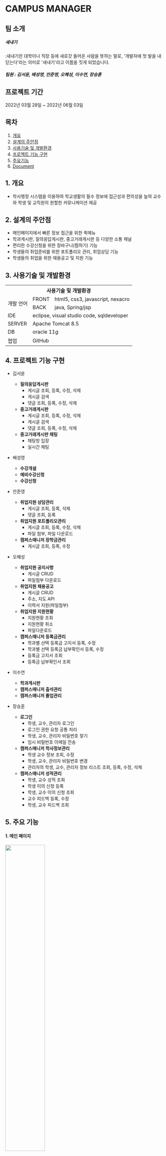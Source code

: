 # CAMPUS MANAGER

## 팀 소개
##### 새내기
:새내기란 대학이나 직장 등에 새로갓 들어온 사람을 뜻하는 말로, 
'개발자에 첫 발을 내딛는다'라는 의미로 '새내기'라고 이름을 짓게 되었습니다. 
##### 팀원 : 김서윤, 배성영, 안준영, 오혜성, 이수연, 장승훈

## 프로젝트 기간
2022년 03월 28일 ~ 2022년 06월 03일

## 목차  
1. [개요](#1-개요)
2. [설계의 주안점](#2-설계의-주안점)
3. [사용기술 및 개발환경](#3-사용기술-및-개발환경)
4. [프로젝트 기능 구현](#4-프로젝트-기능-구현)
5. [주요기능](#5-주요기능)
6. [Document](#6-document)


## 1. 개요
- 학사행정 시스템을 이용하여 학교생활의 필수 정보에 접근성과 편의성을 높여 
  교수와 학생 및 교직원의 원할한 커뮤니케이션 제공


## 2. 설계의 주안점
- 메인페이지에서 빠른 정보 접근을 위한 퀵메뉴
- 학과게시판, 질의응답게시판, 중고거래게시판 등 다양한 소통 채널
- 편리한 수강신청을 위한 장바구니(찜하기) 기능
- 학생들의 취업준비를 위한 포트폴리오 관리, 취업상담 기능
- 학생들의 취업을 위한 채용공고 및 지원 기능


## 3. 사용기술 및 개발환경

<table>
   <tr>
    <th colspan="3">사용기술 및 개발환경</th>
  </tr>
  
  <tr>
    <td rowspan="2">개발 언어</td>
    <td>FRONT</td>
    <td>html5, css3, javascript, nexacro</td>
  </tr>
  <tr>
    <td>BACK</td>
    <td> java, Spring/jsp</td>
  </tr>
  <tr>
    <td>IDE</td>
    <td colspan="2">eclipse, visual studio code, sqldeveloper</td>
  </tr>
  <tr>
    <td>SERVER</td>
    <td colspan="2">Apache Tomcat 8.5</td>
  </tr>
  <tr>
    <td>DB</td>
    <td colspan="2">oracle 11g </td>
  </tr>
  <tr>
    <td>협업</td>
    <td colspan="2">GitHub</td>
  </tr>
</table>



## 4. 프로젝트 기능 구현

  - 김서윤
    - **질의응답게시판**
      - 게시글 조회, 등록, 수정, 삭제
      - 게시글 검색
      - 댓글 조회, 등록, 수정, 삭제
    - **중고거래게시판**
      - 게시글 조회, 등록, 수정, 삭제
      - 게시글 검색
      - 댓글 조회, 등록, 수정, 삭제
    - **중고거래게시판 채팅**
      - 채팅방 입장
      - 실시간 채팅 
  
  
  - 배성영
    - **수강개설**
    - **예비수강신청**
    - **수강신청**
  
  
  - 안준영
    - **취업지원 상담관리**
        - 게시글 조회, 등록, 삭제
        - 댓글 조회, 등록
    - **취업지원 포트폴리오관리**
       - 게시글 조회, 등록, 수정, 삭제
       - 파일 첨부, 파일 다운로드
    - **캠퍼스매니저 장학금관리**
       - 게시글 조회, 등록, 수정
  
  - 오혜성
    - **취업지원 공지사항**
      - 게시글 CRUD
      - 파일첨부 다운로드
    - **취업지원 채용공고**
      - 게시글 CRUD
      - 주소, 지도 API
      - 이력서 지원(파일첨부) 
    - **취업지원 지원현황**
      - 지원현황 조회
      - 지원현황 취소
      - 파일다운로드 
    - **캠퍼스매니저 등록금관리**
      - 학과별 선택 등록금 고지서 등록, 수정
      - 학과별 선택 등록금 납부확인서 등록, 수정
      - 등록금 고지서 조회
      - 등록금 납부확인서 조회 
  
  
  - 이수연
    - **학과게시판**
    - **캠퍼스매니저 출석관리**
    - **캠퍼스매니저 졸업관리**


  - 장승훈
    - **로그인**
      - 학생, 교수, 관리자 로그인
      - 로그인 권한 요청 공통 처리
      - 학생, 교수, 관리자 비밀번호 찾기
      - 임시 비밀번호 이메일 전송
    - **캠퍼스매니저 학사정보관리**
      - 학생 교수 정보 조회, 수정
      - 학생, 교수, 관리자 비밀번호 변경
      - 관리자의 학생, 교수, 관리자 정보 리스트 조회, 등록, 수정, 삭제
    - **캠퍼스매니저 성적관리**
      - 학생, 교수 성적 조회
      - 학생 이의 신청 등록
      - 학생, 교수 이의 신청 조회
      - 교수 피드백 등록, 수정
      - 학생, 교수 피드백 조회


 
## 5. 주요 기능
#### 1. 메인 페이지
<img src="https://user-images.githubusercontent.com/98931301/172272754-5c347ca5-d14b-4c6b-b413-5fd7eaa641bb.png" width="50%">

#### 2. 로그인
<img src="https://user-images.githubusercontent.com/98931301/172272813-0ee01434-ae39-495e-8ce1-34e73a206ca0.png" width="50%">

#### 3. 캠퍼스 매니저
##### -학사정보
<img src="https://user-images.githubusercontent.com/98931301/172273021-da667a95-312c-4d75-a0e5-cdae9ae40e70.png" width="50%">

##### -성적관리
<img src="https://user-images.githubusercontent.com/98931301/172273031-cd4f2176-69e6-454d-8455-de140e32c590.png" width="50%">

##### -졸업관리
<img src="https://user-images.githubusercontent.com/98931301/172273043-3e0ae6ae-eccd-4ed3-ab35-96a867adf281.png" width="50%">

##### -출석관리
<img src="https://user-images.githubusercontent.com/98931301/172273055-b447d4a8-36ab-4f0b-8dcc-8d79301a3474.png" width="50%">

##### -장학관리  
<img src="https://user-images.githubusercontent.com/98931301/172273069-bb2398bd-f7d1-42fc-a62d-97860ba79455.png" width="50%"><img src="https://user-images.githubusercontent.com/98931301/172273076-51b2c01d-8821-4477-bb4c-c7091eb5e39a.png" width="50%">

##### -등록금관리
<img src="https://user-images.githubusercontent.com/98931301/172273083-9f0beeac-3411-4f21-851c-49e95cd214ee.png" width="50%"><img src="https://user-images.githubusercontent.com/98931301/172273093-9f8ebe0f-a330-456a-a4ad-ca2028d699f4.png" width="50%">

#### 4. 게시판
##### -학과게시판
<img src="https://user-images.githubusercontent.com/98931301/172272821-823cf203-4646-4203-973e-53d833ef1a9f.png" width="50%"><img src="https://user-images.githubusercontent.com/98931301/172272833-56828f96-f501-4944-88a4-2e6d93d1b1eb.png" width="50%">

##### -질의응답게시판
<img src="https://user-images.githubusercontent.com/98931301/172272844-cf2447e9-994a-48a4-8c2b-1b9869cef485.png" width="50%"><img src="https://user-images.githubusercontent.com/98931301/172272853-f188fa2d-4cf8-484c-91f4-e321bcbbb22d.png" width="50%">

##### -중고거래게시판  
<img src="https://user-images.githubusercontent.com/98931301/172272860-d43c068a-4638-41e7-8420-e1969e39f8ab.png" width="50%"><img src="https://user-images.githubusercontent.com/98931301/172272870-c7ed3b86-4cd7-4a14-8971-65e080f78419.png" width="50%">

#### 5. 수강신청
##### -수강개설
<img src="https://user-images.githubusercontent.com/98931301/172272881-a5dc6536-45e2-45c4-b154-2e8f621bcbb9.png" width="50%"><img src="https://user-images.githubusercontent.com/98931301/172272886-592df062-5cd5-4c00-b187-237551085cb1.png" width="50%">

##### -예비수강신청
<img src="https://user-images.githubusercontent.com/98931301/172272892-2b88ce92-505b-45b0-8a21-c73e71b81c30.png" width="50%"><img src="https://user-images.githubusercontent.com/98931301/172272900-783a1468-0832-493e-b1b4-d81afc443284.png" width="50%">

##### -수강신청  
<img src="https://user-images.githubusercontent.com/98931301/172272907-faba9652-4ba7-4b4a-940e-8369079c9693.png" width="50%"><img src="https://user-images.githubusercontent.com/98931301/172272913-2025ef78-1881-464f-b80a-9dac72a3f21f.png" width="50%">

#### 6. 취업지원센터
##### -공지사항
<img src="https://user-images.githubusercontent.com/98931301/172272930-46fee4cd-86aa-4f1a-ba75-b7591a5f1b2f.png" width="50%"><img src="https://user-images.githubusercontent.com/98931301/172272938-53a3f2e9-03c4-4b66-b514-fcc42080df6a.png" width="50%">

##### -채용공고
<img src="https://user-images.githubusercontent.com/98931301/172272946-0403ab96-aa4e-4542-bc23-b102d026d344.png" width="50%"><img src="https://user-images.githubusercontent.com/98931301/172272962-634b671a-ecf4-4fdf-8562-8ce06c56cc5e.png" width="50%">

##### -지원현황
<img src="https://user-images.githubusercontent.com/98931301/172272970-2ac8bdbd-1f17-4e5a-9ef0-574cea28990b.png" width="50%">

##### -상담관리
<img src="https://user-images.githubusercontent.com/98931301/172272987-76e8c136-cef9-4ab9-bd31-dbec3875612c.png" width="50%">

##### -포트폴리오  
<img src="https://user-images.githubusercontent.com/98931301/172273006-510626c8-25d9-489f-b1ca-d3e653e8a293.png" width="50%">


## 6. Document
### Use Case Diagram
[CAMPUSMANAGER_UseCase.pdf](https://github.com/1129khNexapring/CAMMAE/files/8843402/CAMPUSMANAGER_UseCase.pdf)


### Flowchart
[CAMPUSMANAGER_FlowChart.pdf](https://github.com/1129khNexapring/CAMMAE/files/8843386/CAMPUSMANAGER_FlowChart.pdf)


### WireFrame
[CAMPUSMANAGER_WireFrame.pdf](https://github.com/1129khNexapring/CAMMAE/files/8843349/CAMPUSMANAGER_WireFrame.pdf)


### ERD
[CAMPUSMANAGR_ERD.pdf](https://github.com/1129khNexapring/CAMMAE/files/8843328/CAMPUSMANAGR_ERD.pdf)


### Class Diagram
[CAMPUSMANAGER_ClassDiagram.pdf](https://github.com/1129khNexapring/CAMMAE/files/8843336/CAMPUSMANAGER_ClassDiagram.pdf)


### Squence Diagram
[CAMPUSMANAGER_SquenceDiagram.pdf](https://github.com/1129khNexapring/CAMMAE/files/8843341/CAMPUSMANAGER_SquenceDiagram.pdf)

